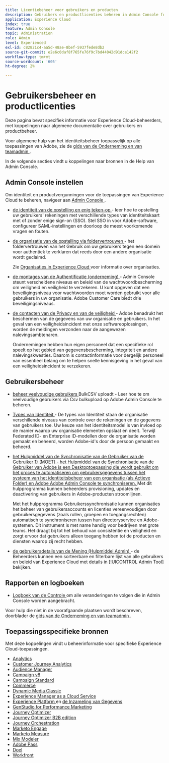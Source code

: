 ```yaml
---
title: Licentiebeheer voor gebruikers en producten
description: Gebruikers en productlicenties beheren in Admin Console for Experience Cloud-toepassingen.
application: Experience Cloud
index: true
feature: Admin Console
topic: Administration
role: Admin
level: Experienced
exl-id: c82821c4-aa5d-48ae-8bef-5937fede8db2
source-git-commit: e2e6c0daf8f765fe76f9c7bd44042d91dce142f2
workflow-type: tm+mt
source-wordcount: '605'
ht-degree: 2%

---
```


# Gebruikersbeheer en productlicenties

Deze pagina bevat specifiek informatie voor Experience Cloud-beheerders, met koppelingen naar algemene documentatie over gebruikers en productbeheer.

Voor algemene hulp van het identiteitsbeheer toepasselijk op alle toepassingen van Adobe, zie de [ gids van de Onderneming en van teamadmin ](https://helpx.adobe.com/nl/enterprise/admin-guide.html).

In de volgende secties vindt u koppelingen naar bronnen in de Help van Admin Console.

## Admin Console instellen

Om identiteit en productvergunningen voor de toepassingen van Experience Cloud te beheren, navigeer aan [ Admin Console ](https://adminconsole.adobe.com/enterprise/).

* [ de identiteit van de opstelling en enig teken-op ](https://helpx.adobe.com/enterprise/using/set-up-identity.html) - leer hoe te opstelling uw gebruikers&#39; rekeningen met verschillende types van identiteitskaart met of zonder enige sign-on (SSO). Stel SSO in voor Adobe-software, configureer SAML-instellingen en doorloop de meest voorkomende vragen en fouten.

* [ de organisatie van de opstelling via foldervertrouwen ](https://helpx.adobe.com/enterprise/using/directory-trust.html) - het foldervertrouwen van het Gebruik om uw gebruikers tegen een domein voor authentiek te verklaren dat reeds door een andere organisatie wordt geclaimd.

  Zie [ Organisaties in Experience Cloud ](organizations.md) voor informatie over organisaties.

* [ de montages van de Authentificatie (onderneming) ](https://helpx.adobe.com/enterprise/using/authentication-settings.html) - Admin Console steunt verscheidene niveaus en beleid van de wachtwoordbescherming om veiligheid en veiligheid te verzekeren. U kunt opgeven dat een beveiligingsniveau voor wachtwoorden moet worden gebruikt voor alle gebruikers in uw organisatie. Adobe Customer Care biedt drie beveiligingsniveaus.

* [ de contacten van de Privacy en van de veiligheid ](https://helpx.adobe.com/enterprise/using/security-contacts.html) - Adobe benadrukt het beschermen van de gegevens van uw organisatie en gebruikers. In het geval van een veiligheidsincident met onze softwareoplossingen, worden de meldingen verzonden naar de aangewezen nalevingsambtenaren.

  Ondernemingen hebben hun eigen personeel dat een specifieke rol speelt op het gebied van gegevensbescherming, integriteit en andere nalevingskwesties. Daarom is contactinformatie voor dergelijk personeel van essentieel belang om te helpen snelle kennisgeving in het geval van een veiligheidsincident te verzekeren.

## Gebruikersbeheer

* [ beheer veelvoudige gebruikers ](https://helpx.adobe.com/enterprise/using/bulk-upload-users.html) BulkCSV uploadt - Leer hoe te om veelvoudige gebruikers via Csv bulkupload op Adobe Admin Console te beheren.

* [ Types van Identiteit ](https://helpx.adobe.com/enterprise/using/identity.html) - De types van Identiteit staan de organisatie verschillende niveaus van controle over de rekeningen en de gegevens van gebruikers toe. Uw keuze van het identiteitsmodel is van invloed op de manier waarop uw organisatie elementen opslaat en deelt. Terwijl Federated ID- en Enterprise ID-modellen door de organisatie worden gemaakt en beheerd, worden Adobe-id&#39;s door de persoon gemaakt en beheerd.

* [ het Hulpmiddel van de Synchronisatie van de Gebruiker van de Gebruiker 1} (MOET) - het Hulpmiddel van de Synchronisatie van de Gebruiker van Adobe is een Desktoptoepassing die wordt gebruikt om het proces te automatiseren om gebruikersgegevens tussen het systeem van het identiteitsbeheer van een organisatie (als Actieve Folder) en Adobe Adobe Admin Console te synchroniseren. ](https://helpx.adobe.com/enterprise/using/user-sync.html) Met dit hulpprogramma kunnen beheerders provisioning, updates en deactivering van gebruikers in Adobe-producten stroomlijnen.

  Met het hulpprogramma Gebruikerssynchronisatie kunnen organisaties het beheer van gebruikersaccounts en licenties vereenvoudigen door gebruikersgegevens (zoals rollen, groepen en toegangsrechten) automatisch te synchroniseren tussen hun directoryservice en Adobe-systemen. Dit instrument is met name handig voor bedrijven met grote teams. Het draagt bij tot het behoud van consistentie en veiligheid en zorgt ervoor dat gebruikers alleen toegang hebben tot de producten en diensten waarop zij recht hebben.

* [ de gebruikersdetails van de Mening (Hulpmiddel Admin) ](admin-tool-experience-cloud.md) - de Beheerders kunnen een sorteerbare en filterbare lijst van alle gebruikers en beleid van Experience Cloud met details in [!UICONTROL Admin Tool] bekijken.

## Rapporten en logboeken

* [ Logboek van de Controle ](https://helpx.adobe.com/enterprise/using/audit-logs.html) om alle veranderingen te volgen die in Admin Console worden aangebracht.

Voor hulp die niet in de voorafgaande plaatsen wordt beschreven, doorblader de [ gids van de Onderneming en van teamadmin ](https://helpx.adobe.com/nl/enterprise/admin-guide.html).

## Toepassingsspecifieke bronnen

Met deze koppelingen vindt u beheerinformatie voor specifieke Experience Cloud-toepassingen.

<!-- | Application | Link to resource|
| ------- | ------- |
|  [!DNL Analytics] <p>Customer Journey Analytics| [Analytics in the Adobe Admin Console overview](https://experienceleague.adobe.com/en/docs/analytics/admin/admin-console/home) <p>[Administration requirements](https://experienceleague.adobe.com/en/docs/analytics-platform/using/cja-workspace/workspace-faq/frequently-asked-questions-analysis-workspace) |
| [!DNL Audience Manager] | [Audience Manager user migration to Admin Console](https://experienceleague.adobe.com/en/docs/audience-manager/user-guide/features/administration/admin-console-migration) |
| [!DNL Campaign] v8 |  [Get started with permissions](https://experienceleague.adobe.com/en/docs/campaign/campaign-v8/admin/permissions/gs-permissions) |
| [!DNL Campaign Standard] to [!DNL Campaign v8] | [User access management from Campaign Standard to Campaign V8](https://experienceleague.adobe.com/en/docs/campaign-web/acs-to-ac/user-management-acs) |
| [!DNL Commerce] | [Configure the Commerce Admin Integration with Adobe ID](https://experienceleague.adobe.com/en/docs/commerce-admin/start/admin/ims/adobe-ims-config) |
| [!DNL Dynamic Media Classic] | [Administration setup](https://experienceleague.adobe.com/en/docs/dynamic-media-classic/using/setup/administration-setup#user_administration) |
| [!DNL Experience Manager as a Cloud Service] |  [Accessing the Admin Console](https://experienceleague.adobe.com/en/docs/experience-manager-cloud-service/content/onboarding/journey/admin-console) |
| [!DNL Experience Platform] <p>[!DNL Data Collection] | [Access control UI overview](https://experienceleague.adobe.com/en/docs/experience-platform/access-control/ui/overview) <p>[Permission management for data collection in Experience Platform](https://experienceleague.adobe.com/en/docs/experience-platform/collection/permissions)|
| [!DNL GenStudio for Performance Marketing] | [Provision Adobe GenStudio for Performance Marketing](https://experienceleague.adobe.com/en/docs/genstudio-for-performance-marketing/user-guide/intro/product-provisioning) |
| [!DNL Journey Optimizer] | [Manage users and roles](https://experienceleague.adobe.com/en/docs/journey-optimizer/using/access-control/permissions) |
| [!DNL Journey Optimizer B2B Edition] | [User management](https://experienceleague.adobe.com/en/docs/journey-optimizer-b2b/user/admin/user-management) |
|[!DNL  Journey Orchestration] | [Access management](https://experienceleague.adobe.com/en/docs/journeys/using/starting-with-journeys/access-management) |
| [!DNL Marketo Engage] | [Understanding Marketo Subscription and User Migration to the Adobe Admin Console](https://experienceleague.adobe.com/en/docs/marketo/using/product-docs/administration/marketo-with-adobe-identity/subscription-and-user-migration/understanding-marketo-subscription-and-user-migration-to-the-adobe-admin-console) |
| [!DNL Marketo Measure] | [Adobe Admin Console Setup](https://experienceleague.adobe.com/en/docs/marketo-measure/using/configuration-and-setup/getting-started-with-marketo-measure/adobe-admin-console-setup) |
| [!DNL Mix Modeler] | [Access controls](https://experienceleague.adobe.com/en/docs/mix-modeler/using/data-governance/access-controls) |
| [!DNL Pass] | [Get started with Account IQ](https://experienceleague.adobe.com/en/docs/pass/aiq-help/get-started) |
| [!DNL Target] | [Administrator first steps](https://experienceleague.adobe.com/en/docs/target/using/administer/start-target) <p> [User management](https://experienceleague.adobe.com/en/docs/target/using/administer/manage-users/user-management) |
| [!DNL Workfront] | [Manage users in the Adobe Admin Console](https://experienceleague.adobe.com/en/docs/workfront/using/administration-and-setup/add-users/create-manage-users/admin-console) |

 -->

* [Analytics](https://experienceleague.adobe.com/en/docs/analytics/admin/admin-console/home)
* [Customer Journey Analytics](https://experienceleague.adobe.com/en/docs/analytics-platform/using/cja-workspace/workspace-faq/frequently-asked-questions-analysis-workspace)
* [Audience Manager](https://experienceleague.adobe.com/en/docs/audience-manager/user-guide/features/administration/admin-console-migration)
* [Campaign v8](https://experienceleague.adobe.com/en/docs/campaign/campaign-v8/admin/permissions/gs-permissions)
* [Campaign Standard](https://experienceleague.adobe.com/en/docs/campaign-web/acs-to-ac/user-management-acs)
* [ Commerce ](https://experienceleague.adobe.com/en/docs/commerce-admin/start/admin/ims/adobe-ims-config)
* [Dynamic Media Classic](https://experienceleague.adobe.com/en/docs/dynamic-media-classic/using/setup/administration-setup#user_administration)
* [ Experience Manager as a Cloud Service ](https://experienceleague.adobe.com/en/docs/experience-manager-cloud-service/content/onboarding/journey/admin-console)
* [ Experience Platform ](https://experienceleague.adobe.com/en/docs/experience-platform/access-control/ui/overview) en [ de Inzameling van Gegevens ](https://experienceleague.adobe.com/en/docs/experience-platform/collection/permissions)
* [ GenStudio for Performance Marketing ](https://experienceleague.adobe.com/en/docs/genstudio-for-performance-marketing/user-guide/intro/product-provisioning)
* [ Journey Optimizer ](https://experienceleague.adobe.com/en/docs/journey-optimizer/using/access-control/permissions)
* [ Journey Optimizer B2B edition ](https://experienceleague.adobe.com/en/docs/journey-optimizer-b2b/user/admin/user-management)
* [Journey Orchestration](https://experienceleague.adobe.com/en/docs/journeys/using/starting-with-journeys/access-management)
* [ Marketo Engage ](https://experienceleague.adobe.com/en/docs/marketo/using/product-docs/administration/marketo-with-adobe-identity/subscription-and-user-migration/understanding-marketo-subscription-and-user-migration-to-the-adobe-admin-console)
* [ Marketo Measure ](https://experienceleague.adobe.com/en/docs/marketo-measure/using/configuration-and-setup/getting-started-with-marketo-measure/adobe-admin-console-setup)
* [ Mix Modeler ](https://experienceleague.adobe.com/en/docs/mix-modeler/using/data-governance/access-controls)
* [ Adobe Pass ](https://experienceleague.adobe.com/en/docs/pass/aiq-help/get-started)
* [ Doel ](https://experienceleague.adobe.com/en/docs/target/using/administer/start-target)
* [ Workfront ](https://experienceleague.adobe.com/en/docs/workfront/using/administration-and-setup/add-users/create-manage-users/admin-console)